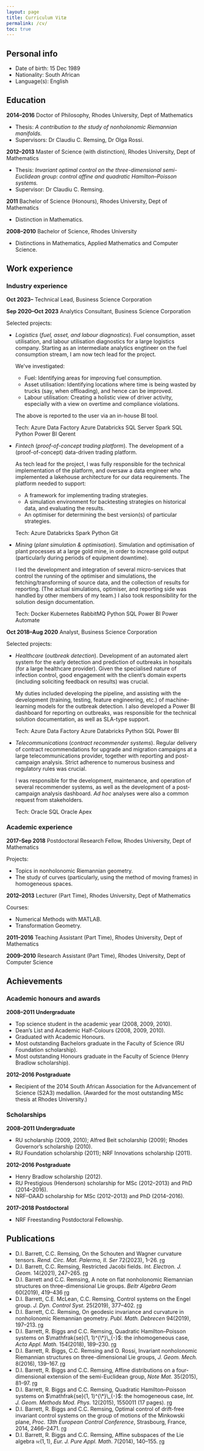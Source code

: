 ```yaml
---
layout: page
title: Curriculum Vitæ
permalink: /cv/
toc: true
---
```


## Personal info

- Date of birth: 15 Dec 1989
- Nationality: South African
- Language(s): English

## Education

**2014–2016** Doctor of Philosophy, Rhodes University, Dept of Mathematics

- Thesis: _A contribution to the study of nonholonomic Riemannian manifolds._
- Supervisors: Dr Claudiu C. Remsing, Dr Olga Rossi.

**2012–2013** Master of Science (with distinction), Rhodes University, Dept of Mathematics

- Thesis: _Invariant optimal control on the three-dimensional semi-Euclidean group: control affine
  and quadratic Hamilton–Poisson systems._
- Supervisor: Dr Claudiu C. Remsing.

**2011** Bachelor of Science (Honours), Rhodes University, Dept of Mathematics

- Distinction in Mathematics.

**2008–2010** Bachelor of Science, Rhodes University

- Distinctions in Mathematics, Applied Mathematics and Computer Science.

## Work experience

### Industry experience

**Oct 2023–** Technical Lead, Business Science Corporation

**Sep 2020–Oct 2023** Analytics Consultant, Business Science Corporation

Selected projects:

- _Logistics_ (_fuel, asset, and labour diagnostics_). Fuel consumption, asset utilisation, and labour utilisation
  diagnostics for a large logistics company. Starting as an intermediate analytics engtineer on the fuel consumption
  stream, I am now tech lead for the project.

  We've investigated:

  - Fuel: Identifying areas for improving fuel consumption.
  - Asset utilisation: Identifying locations where time is being wasted by trucks (say, when offloading), and hence can
    be improved.
  - Labour utilisation: Creating a holistic view of driver activity, especially with a view on overtime and compliance
    violations.

  The above is reported to the user via an in-house BI tool.

  Tech:
  <span class="tag">Azure Data Factory</span>
  <span class="tag">Azure Databricks</span>
  <span class="tag">SQL Server</span>
  <span class="tag">Spark</span>
  <span class="tag">SQL</span>
  <span class="tag">Python</span>
  <span class="tag">Power&nbsp;BI</span>
  <span class="tag">Qerent</span>

- _Fintech_ (_proof-of-concept trading platform_). The development of a (proof-of-concept) data-driven trading
  platform.

  As tech lead for the project, I was fully responsible for the technical implementation of the platform, and oversaw a
  data engineer who implemented a lakehouse architecture for our data requirements. The platform needed to support:

  - A framework for implementing trading strategies.
  - A simulation environment for backtesting strategies on historical data, and evaluating the results.
  - An optimiser for determining the best version(s) of particular strategies.

  Tech:
  <span class="tag">Azure Databricks</span>
  <span class="tag">Spark</span>
  <span class="tag">Python</span>
  <span class="tag">Git</span>

- _Mining_ (_plant simulation & optimisation_). Simulation and optimisation of plant processes at a large gold mine, in
  order to increase gold output (particularly during periods of equipment downtime).

  I led the development and integration of several micro-services that control the running of the optimiser and
  simulations, the fetching/transforming of source data, and the collection of results for reporting. (The actual
  simulations, optimiser, and reporting side was handled by other members of my team.) I also took responsibility for
  the solution design documentation.

  Tech:
  <span class="tag">Docker</span>
  <span class="tag">Kubernetes</span>
  <span class="tag">RabbitMQ</span>
  <span class="tag">Python</span>
  <span class="tag">SQL</span>
  <span class="tag">Power BI</span>
  <span class="tag">Power Automate</span>

**Oct 2018–Aug 2020** Analyst, Business Science Corporation

Selected projects:

- _Healthcare_ (_outbreak detection_). Development of an automated alert system for the early detection and prediction
  of outbreaks in hospitals (for a large healthcare provider). Given the specialised nature of infection control, good
  engagement with the client’s domain experts (including soliciting feedback on results) was crucial.

  My duties included developing the pipeline, and assisting with the development (training, testing, feature
  engineering, etc.) of machine-learning models for the outbreak detection. I also developed a Power BI dashboard for
  reporting on outbreaks, was responsible for the technical solution documentation, as well as SLA-type support.

  Tech:
  <span class="tag">Azure Data Factory</span>
  <span class="tag">Azure Databricks</span>
  <span class="tag">Python</span>
  <span class="tag">SQL</span>
  <span class="tag">Power BI</span>

- _Telecommunications_ (_contract recommender systems_). Regular delivery of contract recommendations for upgrade and
  migration campaigns at a large telecommunications provider, together with reporting and post-campaign analysis. Strict
  adherence to numerous business and regulatory rules was crucial.

  I was responsible for the development, maintenance, and operation of several recommender systems, as well as the
  development of a post-campaign analysis dashboard. _Ad hoc_ analyses were also a common request from stakeholders.

  Tech:
  <span class="tag">Oracle SQL</span>
  <span class="tag">Oracle Apex</span>

### Academic experience

**2017–Sep 2018** Postdoctoral Research Fellow, Rhodes University, Dept of Mathematics

Projects:

- Topics in nonholonomic Riemannian geometry.
- The study of curves (particularly, using the method of moving frames) in homogeneous spaces.

**2012–2013** Lecturer (Part Time), Rhodes University, Dept of Mathematics

Courses:

- Numerical Methods with MATLAB.
- Transformation Geometry.

**2011–2016** Teaching Assistant (Part Time), Rhodes University, Dept of Mathematics

**2009–2010** Research Assistant (Part Time), Rhodes University, Dept of Computer Science

## Achievements

### Academic honours and awards

**2008–2011 Undergraduate**

- Top science student in the academic year (2008, 2009, 2010).
- Dean’s List and Academic Half-Colours (2008, 2009, 2010).
- Graduated with Academic Honours.
- Most outstanding Bachelors graduate in the Faculty of Science (RU Foundation scholarship).
- Most outstanding Honours graduate in the Faculty of Science (Henry Bradlow scholarship).

**2012–2016 Postgraduate**

- Recipient of the 2014 South African Association for the Advancement of Science (S2A3) medallion. (Awarded for the
  most outstanding MSc thesis at Rhodes University.)

### Scholarships

**2008–2011 Undergraduate**

- RU scholarship (2009, 2010); Alfred Beit scholarship (2009); Rhodes Governor’s scholarship (2010).
- RU Foundation scholarship (2011); NRF Innovations scholarship (2011).

**2012–2016 Postgraduate**

- Henry Bradlow scholarship (2012).
- RU Prestigious (Henderson) scholarship for MSc (2012–2013) and PhD (2014–2016).
- NRF–DAAD scholarship for MSc (2012–2013) and PhD (2014–2016).

**2017–2018 Postdoctoral**

- NRF Freestanding Postdoctoral Fellowship.

## Publications

- D.I. Barrett, C.C. Remsing, On the Schouten and Wagner curvature tensors.
  _Rend. Circ. Mat. Palermo, II. Ser_ 72(2023), 1–26.
  <a class="link-tag" href="https://www.researchgate.net/publication/356425396_On_the_Schouten_and_Wagner_curvature_tensors">rg</a>
- D.I. Barrett, C.C. Remsing, Restricted Jacobi fields.
  _Int. Electron. J. Geom._ 14(2021), 247–265.
  <a class="link-tag" href="https://www.researchgate.net/publication/355086102_Restricted_Jacobi_Fields">rg</a>
- D.I. Barrett and C.C. Remsing, A note on flat nonholonomic Riemannian structures on three-dimensional Lie groups.
  _Beitr Algebra Geom_ 60(2019), 419–436
  <a class="link-tag" href="https://www.researchgate.net/publication/328106334_A_Note_on_Flat_Nonholonomic_Riemannian_Structures_on_Three-Dimensional_Lie_Groups">rg</a>
- D.I. Barrett, C.E. McLean, C.C. Remsing, Control systems on the Engel group.
  _J. Dyn. Control Syst._ 25(2019), 377–402.
  <a class="link-tag" href="https://www.researchgate.net/publication/327417805_Control_Systems_on_the_Engel_Group">rg</a>
- D.I. Barrett, C.C. Remsing, On geodesic invariance and curvature in nonholonomic Riemannian geometry.
  _Publ. Math. Debrecen_ 94(2019), 197–213.
  <a class="link-tag" href="https://www.researchgate.net/publication/328138889_On_Geodesic_Invariance_and_Curvature_in_Nonholonomic_Riemannian_Geometry">rg</a>
- D.I. Barrett, R. Biggs and C.C. Remsing, Quadratic Hamilton–Poisson systems on $\mathfrak{se}(1, 1)^{\*}\_{-}$: the inhomogeneous case,
  _Acta Appl. Math._ 154(2018), 189–230.
  <a class="link-tag" href="https://www.researchgate.net/publication/321269073_Quadratic_Hamilton-Poisson_Systems_on_se11_The_Inhomogeneous_Case">rg</a>
- D.I. Barrett, R. Biggs, C.C. Remsing and O. Rossi, Invariant nonholonomic Riemannian structures on three-dimensional Lie groups,
  _J. Geom. Mech._ 8(2016), 139–167.
  <a class="link-tag" href="https://www.researchgate.net/publication/303825101_Invariant_Nonholonomic_Riemannian_Structures_on_Three-Dimensional_Lie_Groups">rg</a>
- D.I. Barrett, R. Biggs and C.C. Remsing, Affine distributions on a four-dimensional extension of the semi-Euclidean group,
  _Note Mat_. 35(2015), 81–97.
  <a class="link-tag" href="https://www.researchgate.net/publication/299638248_Affine_Distributions_on_a_Four-Dimensional_Extension_of_the_Semi-Euclidean_Group">rg</a>
- D.I. Barrett, R. Biggs and C.C. Remsing, Quadratic Hamilton–Poisson systems on $\mathfrak{se}(1, 1)^{\*}\_{-}$: the homogeneous case,
  _Int. J. Geom. Methods Mod. Phys._ 12(2015), 1550011 (17 pages).
  <a class="link-tag" href="https://www.researchgate.net/publication/270584922_Quadratic_Hamilton-Poisson_Systems_on_se11_The_Homogeneous_Case">rg</a>
- D.I. Barrett, R. Biggs and C.C. Remsing, Optimal control of drift-free invariant control systems on the group of motions of the Minkowski plane,
  _Proc. 13th European Control Conference_, Strasbourg, France, 2014, 2466–2471.
  <a class="link-tag" href="https://www.researchgate.net/publication/261510347_Optimal_Control_of_Drift-Free_Invariant_Control_Systems_on_the_Group_of_Motions_of_the_Minkowski_Plane">rg</a>
- D.I. Barrett, R. Biggs and C.C. Remsing, Affine subspaces of the Lie algebra $\mathfrak{se}(1, 1)$,
  _Eur. J. Pure Appl. Math_. 7(2014), 140–155.
  <a class="link-tag" href="https://www.researchgate.net/publication/262181960_Affine_Subspaces_of_the_Lie_Algebra_se11">rg</a>
